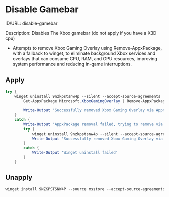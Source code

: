 # Disable Gamebar
ID/URL: disable-gamebar

Description: Disables The Xbox gamebar (do not apply if you have a X3D cpu)

- Attempts to remove Xbox Gaming Overlay using Remove-AppxPackage, with a fallback to winget, to eliminate background Xbox services and overlays that can consume CPU, RAM, and GPU resources, improving system performance and reducing in-game interruptions.



## Apply
```powershell
try {
    winget uninstall 9nzkpstsnw4p --silent --accept-source-agreements 
        Get-AppxPackage Microsoft.XboxGamingOverlay | Remove-AppxPackage -ErrorAction Stop
      
        Write-Output 'Successfully removed Xbox Gaming Overlay via AppxPackage'
    }
    catch {
        Write-Output 'AppxPackage removal failed, trying to remove via winget'
        try {
            winget uninstall 9nzkpstsnw4p --silent --accept-source-agreements 
            Write-Output 'Successfully removed Xbox Gaming Overlay via winget'
        }
        catch {
            Write-Output 'Winget uninstall failed'
        }
    }
```

## Unapply
```powershell
winget install 9NZKPSTSNW4P --source msstore --accept-source-agreements --accept-package-agreements
```
